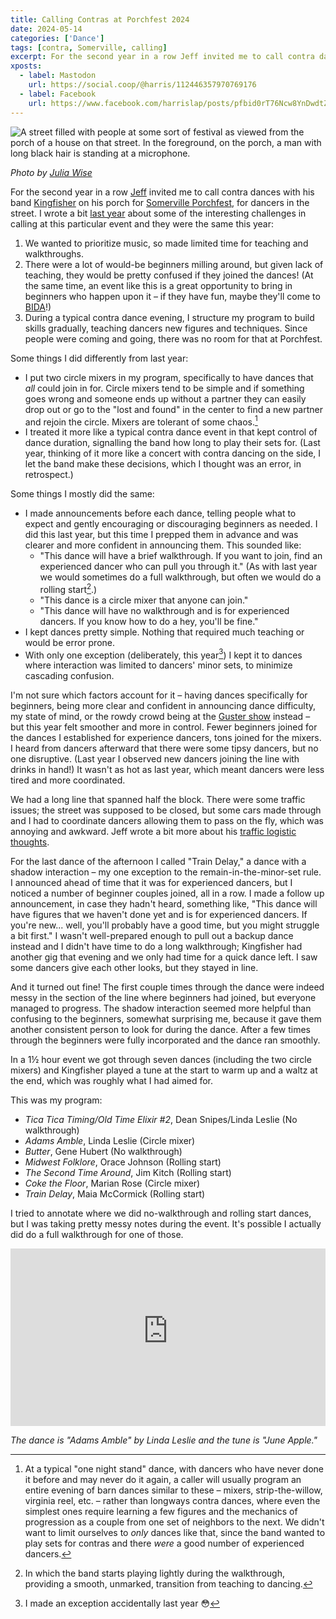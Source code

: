 ```yaml
---
title: Calling Contras at Porchfest 2024
date: 2024-05-14
categories: ['Dance']
tags: [contra, Somerville, calling]
excerpt: For the second year in a row Jeff invited me to call contra dances with his band Kingfisher on his porch for Somerville Porchfest, for dancers in the street.
xposts:
  - label: Mastodon
    url: https://social.coop/@harris/112446357970769176
  - label: Facebook
    url: https://www.facebook.com/harrislap/posts/pfbid0rT76Ncw8YnDwdtZKGR9pFftxffMnUeVeMQST7EchtMaqtLhCru8G44Atie6CJ1Nml
---
```


![A street filled with people at some sort of festival as viewed from the porch of a house on that street. In the foreground, on the porch, a man with long black hair is standing at a microphone.](/media/calling-contras-at-porchfest-2024/julia.jpg)

_Photo by [Julia Wise](https://juliawise.net/about/)_

For the second year in a row [Jeff][] invited me to call contra dances with his band [Kingfisher][] on his porch for [Somerville Porchfest][], for dancers in the street. I wrote a bit [last year][] about some of the interesting challenges in calling at this particular event and they were the same this year:

[Jeff]: https://jefftk.com/
[Kingfisher]: https://kingfisherband.com/
[Somerville Porchfest]: https://www.somervilleartscouncil.org/porchfest
[last year]: /2023/05/calling-dances-at-porchfest/

1. We wanted to prioritize music, so made limited time for teaching and walkthroughs.
2. There were a lot of would-be beginners milling around, but given lack of teaching, they would be pretty confused if they joined the dances! (At the same time, an event like this is a great opportunity to bring in beginners who happen upon it – if they have fun, maybe they'll come to [BIDA][]!) 
4. During a typical contra dance evening, I structure my program to build skills gradually, teaching dancers new figures and techniques. Since people were coming and going, there was no room for that at Porchfest.

[BIDA]: https://www.bidadance.org/

Some things I did differently from last year:

- I put two circle mixers in my program, specifically to have dances that *all* could join in for. Circle mixers tend to be simple and if something goes wrong and someone ends up without a partner they can easily drop out or go to the "lost and found" in the center to find a new partner and rejoin the circle. Mixers are tolerant of some chaos.[^1]
- I treated it more like a typical contra dance event in that kept control of dance duration, signalling the band how long to play their sets for. (Last year, thinking of it more like a concert with contra dancing on the side, I let the band make these decisions, which I thought was an error, in retrospect.)

Some things I mostly did the same:

- I made announcements before each dance, telling people what to expect and gently encouraging or discouraging beginners as needed. I did this last year, but this time I prepped them in advance and was clearer and more confident in announcing them. This sounded like:
  - "This dance will have a brief walkthrough. If you want to join, find an experienced dancer who can pull you through it." (As with last year we would sometimes do a full walkthrough, but often we would do a rolling start[^2].)
  - "This dance is a circle mixer that anyone can join."
  - "This dance will have no walkthrough and is for experienced dancers. If you know how to do a hey, you'll be fine."
- I kept dances pretty simple. Nothing that required much teaching or would be error prone.
- With only one exception (deliberately, this year[^3]) I kept it to dances where interaction was limited to dancers' minor sets, to minimize cascading confusion.

I'm not sure which factors account for it – having dances specifically for beginners, being more clear and confident in announcing dance difficulty, my state of mind, or the rowdy crowd being at the [Guster show][] instead – but this year felt smoother and more in control. Fewer beginners joined for the dances I established for experience dancers, tons joined for the mixers. I heard from dancers afterward that there were some tipsy dancers, but no one disruptive. (Last year I observed new dancers joining the line with drinks in hand!) It wasn't as hot as last year, which meant dancers were less tired and more coordinated.

We had a long line that spanned half the block. There were some traffic issues; the street was supposed to be closed, but some cars made through and I had to coordinate dancers allowing them to pass on the fly, which was annoying and awkward. Jeff wrote a bit more about his [traffic logistic thoughts](https://www.jefftk.com/p/somerville-porchfest-thoughts).

For the last dance of the afternoon I called "Train Delay," a dance with a shadow interaction – my one exception to the remain-in-the-minor-set rule. I announced ahead of time that it was for experienced dancers, but I noticed a number of beginner couples joined, all in a row. I made a follow up announcement, in case they hadn't heard, something like, "This dance will have figures that we haven't done yet and is for experienced dancers. If you're new... well, you'll probably have a good time, but you might struggle a bit first." I wasn't well-prepared enough to pull out a backup dance instead and I didn't have time to do a long walkthrough; Kingfisher had another gig that evening and we only had time for a quick dance left. I saw some dancers give each other looks, but they stayed in line.

And it turned out fine! The first couple times through the dance were indeed messy in the section of the line where beginners had joined, but everyone managed to progress. The shadow interaction seemed more helpful than confusing to the beginners, somewhat surprising me, because it gave them another consistent person to look for during the dance. After a few times through the beginners were fully incorporated and the dance ran smoothly.

In a 1½ hour event we got through seven dances (including the two circle mixers) and Kingfisher played a tune at the start to warm up and a waltz at the end, which was roughly what I had aimed for.

This was my program:

- *Tica Tica Timing/Old Time Elixir #2*, Dean Snipes/Linda Leslie (No walkthrough)
- *Adams Amble*, Linda Leslie (Circle mixer)
- *Butter*, Gene Hubert (No walkthrough)
- *Midwest Folklore*, Orace Johnson (Rolling start)
- *The Second Time Around*, Jim Kitch (Rolling start)
- *Coke the Floor*, Marian Rose (Circle mixer)
- *Train Delay*, Maia McCormick (Rolling start)

I tried to annotate where we did no-walkthrough and rolling start dances, but I was taking pretty messy notes during the event. It's possible I actually did do a full walkthrough for one of those.

<iframe style="width: 100%; aspect-ratio: 560 / 315;" src="https://www.youtube-nocookie.com/embed/Bp1xdHfNBgs?si=s7YxBsLHxuBTGDvA" title="YouTube video player" frameborder="0" allow="accelerometer; autoplay; clipboard-write; encrypted-media; gyroscope; picture-in-picture; web-share" referrerpolicy="strict-origin-when-cross-origin" allowfullscreen></iframe>

_The dance is "Adams Amble" by Linda Leslie and the tune is "June Apple."_

[Guster show]: https://www.boston.com/news/local-news/2024/05/12/guster-plays-to-a-packed-crowd-at-somerville-porchfest/

[^1]: At a typical "one night stand" dance, with dancers who have never done it before and may never do it again, a caller will usually program an entire evening of barn dances similar to these – mixers, strip-the-willow, virginia reel, etc. – rather than longways contra dances, where even the simplest ones require learning a few figures and the mechanics of progression as a couple from one set of neighbors to the next. We didn't want to limit ourselves to *only* dances like that, since the band wanted to play sets for contras and there *were* a good number of experienced dancers.
[^2]: In which the band starts playing lightly during the walkthrough, providing a smooth, unmarked, transition from teaching to dancing.
[^3]: I made an exception accidentally last year 😳
